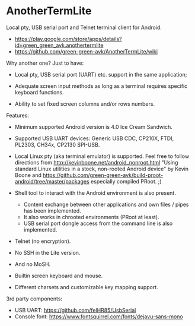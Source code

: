 # AnotherTermLite
Local pty, USB serial port and Telnet terminal client for Android.

* https://play.google.com/store/apps/details?id=green_green_avk.anothertermlite
* https://github.com/green-green-avk/AnotherTermLite/wiki


Why another one? Just to have:

* Local pty, USB serial port (UART) etc. support in the same application;

* Adequate screen input methods as long as a terminal requires specific keyboard functions.

* Ability to set fixed screen columns and/or rows numbers.


Features:

* Minimum supported Android version is 4.0 Ice Cream Sandwich.

* Supported USB UART devices: Generic USB CDC, CP210X, FTDI, PL2303, CH34x, CP2130 SPI-USB.

* Local Linux pty (aka terminal emulator) is supported. Feel free to follow directions from
http://kevinboone.net/android_nonroot.html
"Using standard Linux utilities in a stock, non-rooted Android device"
by Kevin Boone and
https://github.com/green-green-avk/build-proot-android/tree/master/packages
especially compiled PRoot. ;)

* Shell tool to interact with the Android environment is also present.
   - Content exchange between other applications and own files / pipes has been implemented.
   - It also works in chrooted environments (PRoot at least).
   - USB serial port dongle access from the command line is also implemented.

* Telnet (no encryption).

* No SSH in the Lite version.

* And no MoSH.

* Builtin screen keyboard and mouse.

* Different charsets and customizable key mapping support.


3rd party components:

* USB UART: https://github.com/felHR85/UsbSerial
* Console font: https://www.fontsquirrel.com/fonts/dejavu-sans-mono
